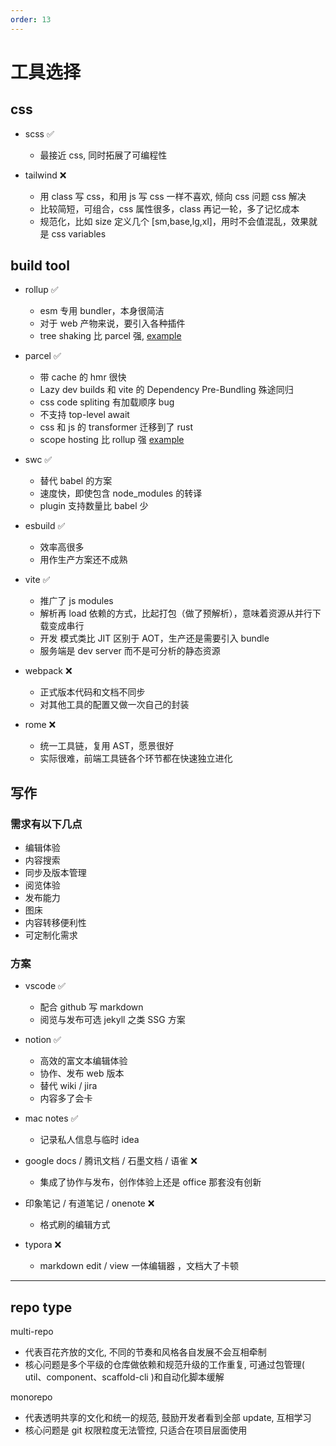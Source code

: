 ```yaml
---
order: 13
---
```


# 工具选择

## css

- scss ✅

  - 最接近 css, 同时拓展了可编程性

- tailwind ❌

  - 用 class 写 css，和用 js 写 css 一样不喜欢, 倾向 css 问题 css 解决
  - 比较简短，可组合，css 属性很多，class 再记一轮，多了记忆成本
  - 规范化，比如 size 定义几个 [sm,base,lg,xl]，用时不会值混乱，效果就是 css variables

## build tool

- rollup ✅

  - esm 专用 bundler，本身很简洁
  - 对于 web 产物来说，要引入各种插件
  - tree shaking 比 parcel 强, [example](https://stackblitz.com/edit/node-cpq4ro?file=index.js&view=editor)

- parcel ✅

  - 带 cache 的 hmr 很快
  - Lazy dev builds 和 vite 的 Dependency Pre-Bundling 殊途同归
  - css code spliting 有加载顺序 bug
  - 不支持 top-level await
  - css 和 js 的 transformer 迁移到了 rust
  - scope hosting 比 rollup 强 [example](https://stackblitz.com/edit/node-appyag?file=index.js&view=editor)

- swc ✅

  - 替代 babel 的方案
  - 速度快，即使包含 node_modules 的转译
  - plugin 支持数量比 babel 少

- esbuild ✅

  - 效率高很多
  - 用作生产方案还不成熟

- vite ✅

  - 推广了 js modules
  - 解析再 load 依赖的方式，比起打包（做了预解析），意味着资源从并行下载变成串行
  - 开发 模式类比 JIT 区别于 AOT，生产还是需要引入 bundle
  - 服务端是 dev server 而不是可分析的静态资源

- webpack ❌

  - 正式版本代码和文档不同步
  - 对其他工具的配置又做一次自己的封装

- rome ❌

  - 统一工具链，复用 AST，愿景很好
  - 实际很难，前端工具链各个环节都在快速独立进化

## 写作

### 需求有以下几点

- 编辑体验
- 内容搜索
- 同步及版本管理
- 阅览体验
- 发布能力
- 图床
- 内容转移便利性
- 可定制化需求

### 方案

- vscode ✅

  - 配合 github 写 markdown
  - 阅览与发布可选 jekyll 之类 SSG 方案

- notion ✅

  - 高效的富文本编辑体验
  - 协作、发布 web 版本
  - 替代 wiki / jira
  - 内容多了会卡

- mac notes ✅

  - 记录私人信息与临时 idea

- google docs / 腾讯文档 / 石墨文档 / 语雀 ❌

  - 集成了协作与发布，创作体验上还是 office 那套没有创新

- 印象笔记 / 有道笔记 / onenote ❌

  - 格式刷的编辑方式

- typora ❌

  - markdown edit / view 一体编辑器 ，文档大了卡顿

---

## repo type

multi-repo

- 代表百花齐放的文化, 不同的节奏和风格各自发展不会互相牵制
- 核心问题是多个平级的仓库做依赖和规范升级的工作重复, 可通过包管理( util、component、scaffold-cli )和自动化脚本缓解

monorepo

- 代表透明共享的文化和统一的规范, 鼓励开发者看到全部 update, 互相学习
- 核心问题是 git 权限粒度无法管控, 只适合在项目层面使用
